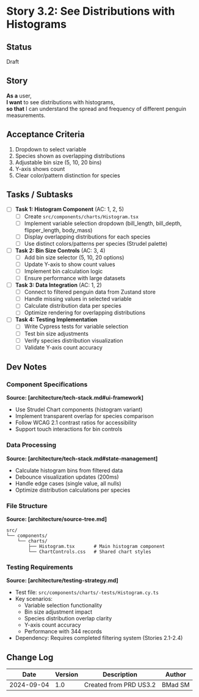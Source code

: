 # Story 3.2: See Distributions with Histograms

## Status
Draft

## Story
**As a** user,  
**I want** to see distributions with histograms,  
**so that** I can understand the spread and frequency of different penguin measurements.

## Acceptance Criteria

1. Dropdown to select variable
2. Species shown as overlapping distributions
3. Adjustable bin size (5, 10, 20 bins)
4. Y-axis shows count
5. Clear color/pattern distinction for species

## Tasks / Subtasks

- [ ] **Task 1: Histogram Component** (AC: 1, 2, 5)
  - [ ] Create `src/components/charts/Histogram.tsx`
  - [ ] Implement variable selection dropdown (bill_length, bill_depth, flipper_length, body_mass)
  - [ ] Display overlapping distributions for each species
  - [ ] Use distinct colors/patterns per species (Strudel palette)

- [ ] **Task 2: Bin Size Controls** (AC: 3, 4)
  - [ ] Add bin size selector (5, 10, 20 options)
  - [ ] Update Y-axis to show count values
  - [ ] Implement bin calculation logic
  - [ ] Ensure performance with large datasets

- [ ] **Task 3: Data Integration** (AC: 1, 2)
  - [ ] Connect to filtered penguin data from Zustand store
  - [ ] Handle missing values in selected variable
  - [ ] Calculate distribution data per species
  - [ ] Optimize rendering for overlapping distributions

- [ ] **Task 4: Testing Implementation**
  - [ ] Write Cypress tests for variable selection
  - [ ] Test bin size adjustments
  - [ ] Verify species distribution visualization
  - [ ] Validate Y-axis count accuracy

## Dev Notes

### Component Specifications
**Source: [architecture/tech-stack.md#ui-framework]**
- Use Strudel Chart components (histogram variant)
- Implement transparent overlap for species comparison
- Follow WCAG 2.1 contrast ratios for accessibility
- Support touch interactions for bin controls

### Data Processing
**Source: [architecture/tech-stack.md#state-management]**
- Calculate histogram bins from filtered data
- Debounce visualization updates (200ms)
- Handle edge cases (single value, all nulls)
- Optimize distribution calculations per species

### File Structure
**Source: [architecture/source-tree.md]**
```
src/
└── components/
    └── charts/
        ├── Histogram.tsx       # Main histogram component
        └── ChartControls.css   # Shared chart styles
```

### Testing Requirements
**Source: [architecture/testing-strategy.md]**
- Test file: `src/components/charts/-tests/Histogram.cy.ts`
- Key scenarios:
  - Variable selection functionality
  - Bin size adjustment impact
  - Species distribution overlap clarity
  - Y-axis count accuracy
  - Performance with 344 records
- Dependency: Requires completed filtering system (Stories 2.1-2.4)

## Change Log
| Date | Version | Description | Author |
|------|---------|-------------|---------|
| 2024-09-04 | 1.0 | Created from PRD US3.2 | BMad SM |